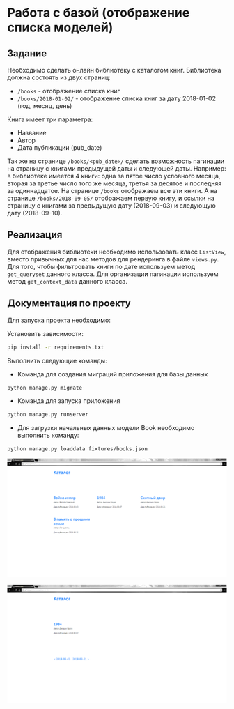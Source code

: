 # Работа с базой (отображение списка моделей)

## Задание

Необходимо сделать онлайн библиотеку с каталогом книг. Библиотека должна состоять из двух страниц:
* `/books` - отображение списка книг
* `/books/2018-01-02/` - отображение списка книг за дату 2018-01-02 (год, месяц, день)

Книга имеет три параметра:
* Название
* Автор
* Дата публикации (pub_date)

Так же на странице `/books/<pub_date>/` сделать возможность пагинации на страницу с книгами предыдущей даты и следующей даты.
Например: в библиотеке имеется 4 книги: одна за пятое число условного месяца, вторая за третье число того же месяца, 
третья за десятое и последняя за одиннадцатое. На странице `/books` отображаем все эти книги. А на странице `/books/2018-09-05/`
отображаем первую книгу, и ссылки на страницу с книгами за предыдущую дату (2018-09-03) и следующую дату (2018-09-10).

## Реализация

Для отображения библиотеки необходимо использовать класс `ListView`, вместо привычных для нас методов для рендеринга в файле `views.py`.
Для того, чтобы фильтровать книги по дате используем метод `get_queryset` данного класса.
Для организации пагинации используем метод `get_context_data` данного класса.

## Документация по проекту

Для запуска проекта необходимо:

Установить зависимости:
```bash
pip install -r requirements.txt
```

Выполнить следующие команды:

* Команда для создания миграций приложения для базы данных
```bash
python manage.py migrate
```

* Команда для запуска приложения
```bash
python manage.py runserver
```

* Для загрузки начальных данных модели Book необходимо выполнить команду:
```bash
python manage.py loaddata fixtures/books.json
```

![Каталог со всеми книгами](res/catalog_1.png)

![Каталог с книгами выбранной даты публикования](res/catalog_2.png)